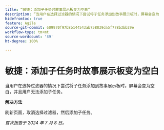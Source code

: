 ```yaml
---
title: “敏捷：添加子任务时故事展示板变为空白”
description: “当用户在选择过滤器的情况下尝试将子任务添加到故事展示板时，屏幕会变为空白，并且用户无法添加子任务。”
hidefromtoc: true
feature: Agile
source-git-commit: 609970f97b8b144543ab758039da5f778b3bb29e
workflow-type: tm+mt
source-wordcount: '89'
ht-degree: 100%

---
```



# 敏捷：添加子任务时故事展示板变为空白

当用户在选择过滤器的情况下尝试将子任务添加到故事展示板时，屏幕会变为空白，并且用户无法添加子任务。

**解决方法**

刷新页面，取消选择过滤器，然后添加子任务。

_首次报告于 2024 年 7 月 8 日。_
